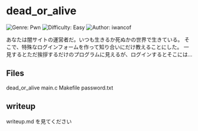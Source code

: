 # dead_or_alive
![Genre: Pwn](https://img.shields.io/badge/genre-Pwn-brightgreen?style=for-the-badge)
![Difficulty: Easy](https://img.shields.io/badge/difficulty-Easy-blue?style=for-the-badge)
![Author: iwancof](https://img.shields.io/badge/author-iwancof-lightgrey?style=for-the-badge)

あなたは闇サイトの運営者だ。いつも生きるか死ぬかの世界で生きている。
そこで、特殊なログインフォームを作って知り合いにだけ教えることにした。
一見するとただ挨拶するだけのプログラムに見えるが、ログインするとそこには...

## Files
dead_or_alive
main.c
Makefile
password.txt

## writeup
writeup.md を見てください
